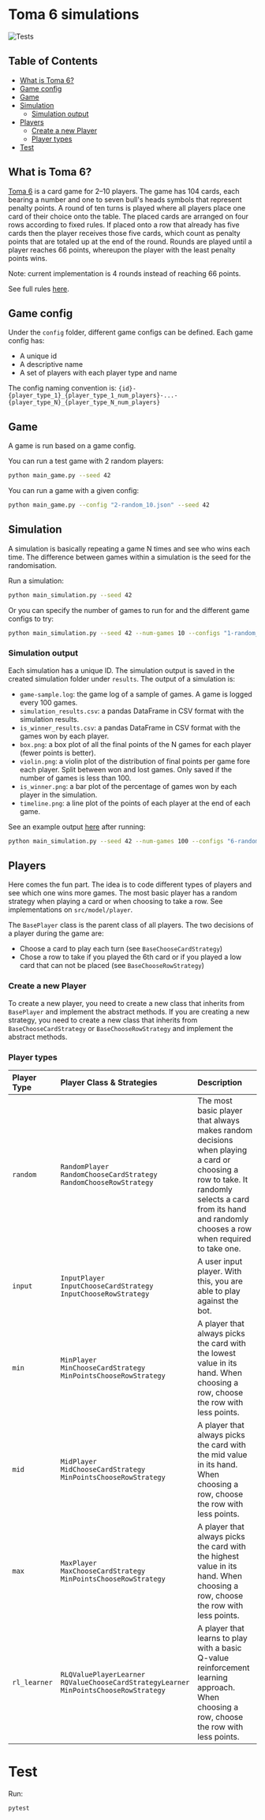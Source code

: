 # Toma 6 simulations

![Tests](https://github.com/lluccardoner/toma-6/actions/workflows/test.yaml/badge.svg)

## Table of Contents

- [What is Toma 6?](#what-is-toma-6)
- [Game config](#game-config)
- [Game](#game)
- [Simulation](#simulation)
    - [Simulation output](#simulation-output)
- [Players](#players)
    - [Create a new Player](#create-a-new-player)
    - [Player types](#player-types)
- [Test](#test)

## What is Toma 6?

[Toma 6](https://en.wikipedia.org/wiki/6_nimmt!) is a card game for 2–10 players.
The game has 104 cards, each bearing a number and one to seven bull's heads symbols that represent penalty points.
A round of ten turns is played where all players place one card of their choice onto the table.
The placed cards are arranged on four rows according to fixed rules.
If placed onto a row that already has five cards then the player receives those five cards,
which count as penalty points that are totaled up at the end of the round.
Rounds are played until a player reaches 66 points, whereupon the player with the least penalty points wins.

Note: current implementation is 4 rounds instead of reaching 66 points.

See full rules [here](resources/toma_6_rules_en.pdf).

## Game config

Under the `config` folder, different game configs can be defined.
Each game config has:

- A unique id
- A descriptive name
- A set of players with each player type and name

The config naming convention
is: `{id}-{player_type_1}_{player_type_1_num_players}-...-{player_type_N}_{player_type_N_num_players}`

## Game

A game is run based on a game config.

You can run a test game with 2 random players:

```bash
python main_game.py --seed 42
```

You can run a game with a given config:

```bash
python main_game.py --config "2-random_10.json" --seed 42
```

## Simulation

A simulation is basically repeating a game N times and see who wins each time.
The difference between games within a simulation is the seed for the randomisation.

Run a simulation:

```bash
python main_simulation.py --seed 42
```

Or you can specify the number of games to run for and the different game configs to try:

```bash
python main_simulation.py --seed 42 --num-games 10 --configs "1-random_2.json" "2-random_10.json"
```

### Simulation output

Each simulation has a unique ID. The simulation output is saved in the created simulation folder under `results`.
The output of a simulation is:

- `game-sample.log`: the game log of a sample of games. A game is logged every 100 games.
- `simulation_results.csv`: a pandas DataFrame in CSV format with the simulation results.
- `is_winner_results.csv`: a pandas DataFrame in CSV format with the games won by each player.
- `box.png`: a box plot of all the final points of the N games for each player (fewer points is better).
- `violin.png`: a violin plot of the distribution of final points per game fore each player. Split between won and lost
  games. Only saved if the number of games is less than 100.
- `is_winner.png`: a bar plot of the percentage of games won by each player in the simulation.
- `timeline.png`: a line plot of the points of each player at the end of each game.

See an example output [here](resources/example_simulation_results) after running:

```bash
python main_simulation.py --seed 42 --num-games 100 --configs "6-random_1-min_1-mid_1-max_1.json"
```

## Players

Here comes the fun part. The idea is to code different types of players and see which one wins more games.
The most basic player has a random strategy when playing a card or when choosing to take a row.
See implementations on `src/model/player`.

The `BasePlayer` class is the parent class of all players.
The two decisions of a player during the game are:

- Choose a card to play each turn (see `BaseChooseCardStrategy`)
- Chose a row to take if you played the 6th card or if you played a low card that can not be placed (see
  `BaseChooseRowStrategy`)

### Create a new Player

To create a new player, you need to create a new class that inherits from `BasePlayer` and implement the abstract
methods. If you are creating a new strategy, you need to create a new class that inherits from `BaseChooseCardStrategy`
or `BaseChooseRowStrategy` and implement the abstract methods.

### Player types

| Player Type  | Player Class & Strategies                                                                         | Description                                                                                                                                                                                            |
|:-------------|:--------------------------------------------------------------------------------------------------|:-------------------------------------------------------------------------------------------------------------------------------------------------------------------------------------------------------|
| `random`     | `RandomPlayer`<br/> `RandomChooseCardStrategy`<br/> `RandomChooseRowStrategy`                     | The most basic player that always makes random decisions when playing a card or choosing a row to take. It randomly selects a card from its hand and randomly chooses a row when required to take one. |
| `input`      | `InputPlayer`<br/> `InputChooseCardStrategy`<br/> `InputChooseRowStrategy`                        | A user input player. With this, you are able to play against the bot.                                                                                                                                  |
| `min`        | `MinPlayer`<br/> `MinChooseCardStrategy`<br/> `MinPointsChooseRowStrategy`                        | A player that always picks the card with the lowest value in its hand. When choosing a row, choose the row with less points.                                                                           |
| `mid`        | `MidPlayer`<br/> `MidChooseCardStrategy`<br/> `MinPointsChooseRowStrategy`                        | A player that always picks the card with the mid value in its hand. When choosing a row, choose the row with less points.                                                                              |
| `max`        | `MaxPlayer`<br/> `MaxChooseCardStrategy`<br/> `MinPointsChooseRowStrategy`                        | A player that always picks the card with the highest value in its hand. When choosing a row, choose the row with less points.                                                                          |
| `rl_learner` | `RLQValuePlayerLearner`<br/> `RQValueChooseCardStrategyLearner`<br/> `MinPointsChooseRowStrategy` | A player that learns to play with a basic Q-value reinforcement learning approach. When choosing a row, choose the row with less points.                                                               |

# Test

Run:

```bash
pytest
```
